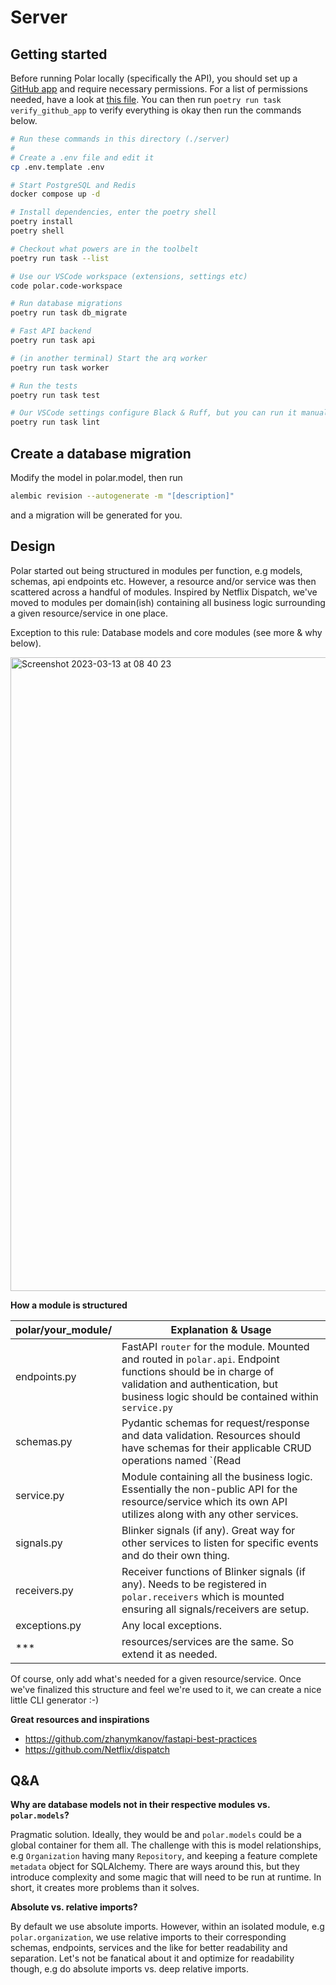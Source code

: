 # Server

## Getting started

Before running Polar locally (specifically the API), you should set up a [GitHub app](https://docs.github.com/en/apps/creating-github-apps/registering-a-github-app/registering-a-github-app)
and require necessary permissions. For a list of permissions needed, have a look 
at [this file](https://github.com/polarsource/polar/blob/main/server/polar/integrations/github/verify.py#L16).
You can then run ``poetry run task verify_github_app`` to verify everything is okay then run the commands below.

```bash
# Run these commands in this directory (./server)
#
# Create a .env file and edit it
cp .env.template .env

# Start PostgreSQL and Redis
docker compose up -d

# Install dependencies, enter the poetry shell
poetry install
poetry shell

# Checkout what powers are in the toolbelt
poetry run task --list

# Use our VSCode workspace (extensions, settings etc)
code polar.code-workspace

# Run database migrations
poetry run task db_migrate

# Fast API backend
poetry run task api

# (in another terminal) Start the arq worker
poetry run task worker

# Run the tests
poetry run task test

# Our VSCode settings configure Black & Ruff, but you can run it manually too
poetry run task lint

```

## Create a database migration

Modify the model in polar.model, then run

```bash
alembic revision --autogenerate -m "[description]"
```

and a migration will be generated for you.

## Design

Polar started out being structured in modules per function, e.g models, schemas, api endpoints etc. However, a resource and/or service was then scattered across a handful of modules. Inspired by Netflix Dispatch, we've moved to modules per domain(ish) containing all business logic surrounding a given resource/service in one place.

Exception to this rule: Database models and core modules (see more & why below).

<img width="1014" alt="Screenshot 2023-03-13 at 08 40 23" src="https://user-images.githubusercontent.com/281715/224637060-d54c9144-df78-4d3e-ac74-d7e39a5a202e.png">

**How a module is structured**

| polar/your_module/ | Explanation & Usage                                          |
| ------------------ | ------------------------------------------------------------ |
| endpoints.py       | FastAPI `router` for the module. Mounted and routed in `polar.api`. Endpoint functions should be in charge of validation and authentication, but business logic should be contained within `service.py` |
| schemas.py         | Pydantic schemas for request/response and data validation. Resources should have schemas for their applicable CRUD operations named `<Resource>(Read|Create|Update|Delete)` |
| service.py         | Module containing all the business logic. Essentially the non-public API for the resource/service which its own API utilizes along with any other services. |
| signals.py         | Blinker signals (if any). Great way for other services to listen for specific events and do their own thing. |
| receivers.py       | Receiver functions of Blinker signals (if any). Needs to be registered in `polar.receivers` which is mounted ensuring all signals/receivers are setup. |
| exceptions.py      | Any local exceptions.                                        |
| ***                | resources/services are the same. So extend it as needed.     |


Of course, only add what's needed for a given resource/service. Once we've finalized this structure and feel we're used to it, we can create a nice little CLI generator :-)

**Great resources and inspirations**

- https://github.com/zhanymkanov/fastapi-best-practices
- https://github.com/Netflix/dispatch

## Q&A

**Why are database models not in their respective modules vs. `polar.models`?**

Pragmatic solution. Ideally, they would be and `polar.models` could be a global container for them all. The challenge with this is model relationships, e.g `Organization` having many `Repository`, and keeping a feature complete `metadata` object for SQLAlchemy. There are ways around this, but they introduce complexity and some magic that will need to be run at runtime. In short, it creates more problems than it solves.

**Absolute vs. relative imports?**

By default we use absolute imports. However, within an isolated module, e.g `polar.organization`, we use relative imports to their corresponding schemas, endpoints, services and the like for better readability and separation. Let's not be fanatical about it and optimize for readability though, e.g do absolute imports vs. deep relative imports.
